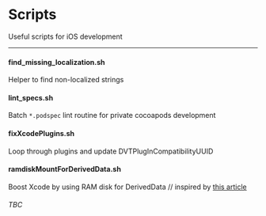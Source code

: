 # Scripts
Useful scripts for iOS development

---


#### find_missing_localization.sh
Helper to find non-localized strings



#### lint_specs.sh

Batch `*.podspec` lint routine for private cocoapods development



#### fixXcodePlugins.sh

Loop through plugins and update DVTPlugInCompatibilityUUID



#### ramdiskMountForDerivedData.sh

Boost Xcode by using RAM disk for DerivedData // inspired by [this article](http://lightyearsoftware.com/2012/08/use-a-ram-disk-for-deriveddata/)



###### TBC


